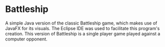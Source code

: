 # Battleship
A simple Java version of the classic Battleship game, which makes use of JavaFX for its visuals. The Eclipse IDE was used to facilitate this program's creation. This version of Battleship is a single player game played against a computer opponent.
